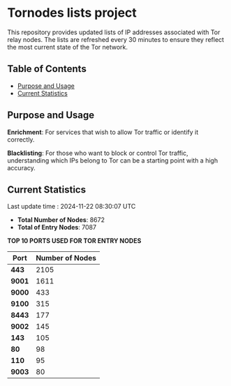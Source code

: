 # Tornodes lists project

This repository provides updated lists of IP addresses associated with Tor relay nodes. The lists are refreshed every 30 minutes to ensure they reflect the most current state of the Tor network.

## Table of Contents

- [Purpose and Usage](#purpose-and-usage)
- [Current Statistics](#current-statistics)


## Purpose and Usage

**Enrichment**: For services that wish to allow Tor traffic or identify it correctly.

**Blacklisting**: For those who want to block or control Tor traffic, understanding which IPs belong to Tor can be a starting point with a high accuracy.

## Current Statistics

Last update time : 2024-11-22 08:30:07 UTC

- **Total Number of Nodes**: 8672
- **Total of Entry Nodes**: 7087

**TOP 10 PORTS USED FOR TOR ENTRY NODES**

| **Port** | **Number of Nodes** |
|------|-----------------|
| **443**   | 2105  |
| **9001**   | 1611  |
| **9000**   | 433  |
| **9100**   | 315  |
| **8443**   | 177  |
| **9002**   | 145  |
| **143**   | 105  |
| **80**   | 98  |
| **110**   | 95  |
| **9003**   | 80  |

